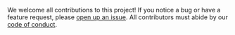 We welcome all contributions to this project! If you notice a bug or have a feature request, please [open up an issue](https://github.com/ubco-mds-2021-labs/dashboard1-group-e/issues). All contributors must abide by our [code of conduct](https://github.com/ubco-mds-2021-labs/dashboard1-group-e/blob/main/CODE_OF_CONDUCT.md).
